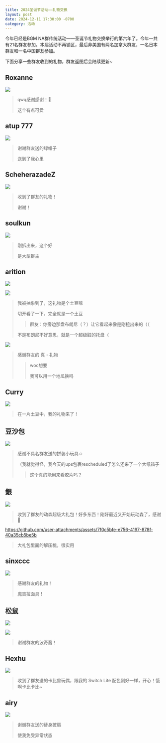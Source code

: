 ```yaml
---
title: 2024圣诞节活动——礼物交换
layout: post
date: 2024-12-11 17:30:00 -0700
category: 活动
---
```


今年已经是BGM NA群传统活动——圣诞节礼物交换举行的第六年了。今年一共有21名群友参加。本届活动不再锁区，最后非美国有两名加拿大群友，一名日本群友和一名中国群友参加。

下面分享一些群友收到的礼物，群友返图后会陆续更新~

## Roxanne

![](https://p.sda1.dev/20/77f62856c8e7210fc022abf96d1cd369/image.png)

> qwq感谢感谢！🙏
> 
> 这个有点可爱

## atup 777

![](https://p.sda1.dev/20/17d53c1d1973c016d5be8f37e949d0aa/image.png)

> 谢谢群友送的绿帽子
> 
> 送到了我心里

## ScheherazadeZ

![](https://p.sda1.dev/20/8a5a51b0b1b03bc522ec9245b1f79b96/image.png)

> 收到了群友的礼物！
> 
> 谢谢！

## soulkun

![](https://p.sda1.dev/20/f908ae2e4dc89b2ec3923bb938bee553/image.png)

> 刚拆出来，这个好
> 
> 是大型群主

## arition

![](https://p.sda1.dev/20/21328bc7043f549c011a5593f561fff8/image.png)

![](https://p.sda1.dev/20/f3351d937ed9e8ffc240e9b1355aff3d/image.png)

> 我被抽象到了，这礼物是个土豆嘛
>
> 切开看了一下，完全就是一个土豆
>
> > 群友：你旁边那盘布朗尼（？）让它看起来像是刚挖出来的（（
>
> 不是布朗尼不好意思，就是一个超级脏的托盘（

![](https://p.sda1.dev/20/c0518e938e495de53b56b309a50e1ccb/image.png)

> 感谢群友的 真・礼物
>
> > woc想要
> >
> >我可以用一个地瓜换吗

## Curry

![](https://p.sda1.dev/20/4f251c4abe345d267ced7ecb4269d428/image.png)

> 在一片土豆中，我的礼物来了！

## 豆沙包

![](https://p.sda1.dev/20/b0bb79a7d852c208179b4dce6cd87891/image.png)

> 感谢不具名群友送的拼装小玩具☺️
>
> （我就觉得怪，我今天的ups包裹rescheduled了怎么还来了一个大纸箱子
>
> > 这个真的能用来看胶片吗？

## 銀

![](https://p.sda1.dev/20/8d54dc2948a15f136946e503eadcdbf8/image.png)

> 收到了群友的动森超级大礼包！好多东西！刚好最近又开始玩动森了，感谢🙏

https://github.com/user-attachments/assets/7f0c5bfe-e756-4197-878f-40a35cb5be5b

> 大礼包里面的解压桃，很实用

## sinxccc

![](https://p.sda1.dev/20/97ee8ad0b7c3c41b2e4b128767726beb/image.png)

> 感谢群友的礼物！
>
> 魔吉拉面具！

## 松鼠

![](https://p.sda1.dev/20/17ca7d7c45a668aa00958d13e9a36710/image.png)

![](https://p.sda1.dev/20/19ebcfe1753f7f70c795de3b01f9d6c0/image.png)

> 谢谢群友的波奇酱！

## Hexhu

![](https://p.sda1.dev/20/5e51c9e2686ddb73df879160b155ea3f/image.png)

> 收到了群友送的卡比兽玩偶，跟我的 Switch Lite 配色刚好一样，开心！饿啊卡比卡比~

## airy

![](https://p.sda1.dev/20/b3a154134d1f274e73a41a9e4a44abdb/image.png)

> 谢谢群友送的替身披肩
>
> 使我免受异常状态

